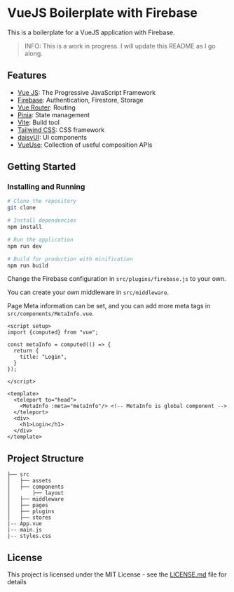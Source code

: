 # VueJS Boilerplate with Firebase

This is a boilerplate for a VueJS application with Firebase.

>INFO: This is a work in progress. I will update this README as I go along.

## Features

- [Vue JS](https://vuejs.org/): The Progressive JavaScript Framework
- [Firebase](https://firebase.google.com/): Authentication, Firestore, Storage
- [Vue Router](https://router.vuejs.org/): Routing
- [Pinia](https://pinia.vuejs.org/): State management
- [Vite](https://vitejs.dev/): Build tool
- [Tailwind CSS](https://tailwindcss.com/): CSS framework
- [daisyUI](https://daisyui.com/): UI components
- [VueUse](https://vueuse.org/): Collection of useful composition APIs

## Getting Started

### Installing and Running

```sh
# Clone the repository
git clone

# Install dependencies
npm install

# Run the application
npm run dev

# Build for production with minification
npm run build
```

Change the Firebase configuration in `src/plugins/firebase.js` to your own.

You can create your own middleware in `src/middleware`.

Page Meta information can be set, and you can add more meta tags in `src/components/MetaInfo.vue`.

```vue
<script setup>
import {computed} from "vue";

const metaInfo = computed(() => {
  return {
    title: "Login",
  }
});

</script>

<template>
  <teleport to="head">
    <MetaInfo :meta="metaInfo"/> <!-- MetaInfo is global component -->
  </teleport>
  <div>
    <h1>Login</h1>
  </div>
</template>
```

## Project Structure

```
├── src
│   ├── assets
│   ├── components
│       ├── layout
│   ├── middleware
│   ├── pages
│   ├── plugins
│   ├── stores
|-- App.vue
|-- main.js
|-- styles.css
```


## License

This project is licensed under the MIT License - see the [LICENSE.md](LICENSE.md) file for details

